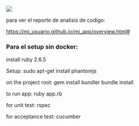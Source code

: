 ![](https://github.com/JoelGuimack/mi_app/workflows/Ruby/badge.svg)

para ver el reporte de analisis de codigo:

https://mi_usuario.github.io/mi_app/overview.html#



### Para el setup sin docker:

install ruby 2.6.5

Setup:
	sudo apt-get install phantomjs

on the project root:
	gem install bundler
	bundle install

to run app:
	ruby app.rb

for unit test:
	rspec

for acceptance test:
	cucumber